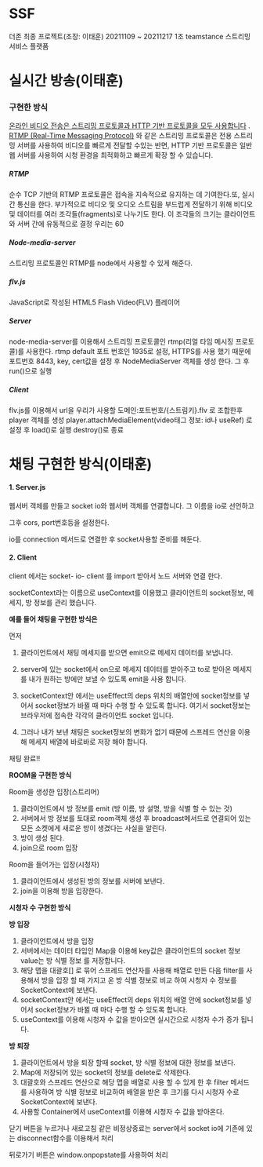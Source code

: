 # SSF
더존 최종 프로젝트(조장: 이태훈)
20211109 ~ 20211217
1조 teamstance
스트리밍 서비스 플랫폼

# 실시간 방송(이태훈)
### 구현한 방식

[온라인 비디오 전송은 스트리밍 프로토콜과 HTTP 기반 프로토콜을 모두 사용합니다](https://www.streamingmedia.com/Articles/ReadArticle.aspx?ArticleID=84496) . [RTMP (Real-Time Messaging Protocol)](https://www.wowza.com/blog/rtmp-streaming-real-time-messaging-protocol) 와 같은 스트리밍 프로토콜은 전용 스트리밍 서버를 사용하여 비디오를 빠르게 전달할 수있는 반면, HTTP 기반 프로토콜은 일반 웹 서버를 사용하여 시청 환경을 최적화하고 빠르게 확장 할 수 있습니다.

##### RTMP

순수 TCP 기반의 RTMP 프로토콜은 접속을 지속적으로 유지하는 데 기여한다.또, 실시간 통신을 한다. 부가적으로 비디오 및 오디오 스트림을 부드럽게 전달하기 위해 비디오 및 데이터를 여러 조각들(fragments)로 나누기도 한다. 이 조각들의 크기는 클라이언트와 서버 간에 유동적으로 결정 우리는 60

##### Node-media-server

스트리밍 프로토콜인 RTMP를 node에서 사용할 수 있게 해준다.

##### flv.js

JavaScript로 작성된 HTML5 Flash Video(FLV) 플레이어

##### Server

node-media-server를 이용해서 스트리밍 프로토콜인 rtmp(리얼 타임 메시징 프로토콜)를 사용한다.
rtmp default 포트 번호인 1935로 설정, HTTPS를 사용 했기 때문에 포트번호 8443, key, cert값을 설정 후 
NodeMediaServer 객체를 생성 한다. 그 후 run()으로 실행

##### Client

flv.js를 이용해서 
url을 우리가 사용할 도메인:포트번호/{스트림키}.flv 로 조합한후 player 객체를 생성
player.attachMediaElement(video태그 정보: id나 useRef) 로 설정 후
load()로 실행 destroy()로 종료

# 채팅 구현한 방식(이태훈)

#### 1. Server.js

웹서버 객체를 만들고 socket io와 웹서버 객체를 연결합니다. 그 이름을 io로 선언하고

그후 cors, port번호등을 설정한다.

io를 connection 메서드로 연결한 후 socket사용할 준비를 해둔다.

#### 2. Client

client 에서는 socket- io- client 를 import 받아서 노드 서버와 연결 한다.

socketContext라는 이름으로 useContext를 이용했고 클라이언트의 socket정보, 메세지, 방 정보를  관리 했습니다.

**예를 들어 채팅을 구현한 방식은** 

먼저 

 1. 클라이언트에서 채팅 메세지를 받으면 emit으로 메세지 데이터를 보냅니다.

 2. server에 있는 socket에서  on으로 메세지 데이터를 받아주고  to로 받아온 메세지를 내가 원하는 방에만 보낼 수 있도록 emit을 사용 합니다.

1. socketContext안 에서는 useEffect의 deps 위치의 배열안에 socket정보를 넣어서 socket정보가 바뀔 때 마다 수행 할 수 있도록 합니다. 여기서 socket정보는 브라우저에 접속한 각각의 클라이언트 socket 입니다. 
2. 그러나 내가 보낸 채팅은 socket정보의 변화가 없기 때문에 스프레드 연산을 이용해  메세지 배열에 바로바로 저장 해야 합니다.

채팅 완료!!

**ROOM을 구현한 방식**

Room을 생성한 입장(스트리머)

1. 클라이언트에서 방 정보를 emit (방 이름, 방 설명, 방을 식별 할 수 있는 것)
2. 서버에서 방 정보를 토대로 room객체 생성 후 broadcast메서드로 연결되어 있는 모든 소켓에게 새로운 방이 생겼다는 사실을 알린다.
3. 방이 생성 된다. 
4. join으로 room 입장

Room을 들어가는 입장(시청자)

1. 클라이언트에서 생성된 방의 정보를 서버에 보낸다.
2. join을 이용해 방을 입장한다.

**시청자 수 구현한 방식**

**방 입장**

1. 클라이언트에서 방을 입장
2. 서버에서는 데이터 타입인 Map을 이용해 key값은 클라이언트의 socket 정보 value는 방 식별 정보 를 저장합니다.
3. 해당 맵을 대괄호[] 로 묶어 스프레드 연산자를 사용해 배열로 만든 다음 filter를 사용해서 방을 입장 할 때 가지고 온 방 식별 정보로  비교 하여 시청자 수 정보를 SocketContext에 보낸다.
4. socketContext안 에서는 useEffect의 deps 위치의 배열 안에 socket정보를 넣어서 socket정보가 바뀔 때 마다 수행 할 수 있도록 합니다.  
5. useContext를 이용해 시청자 수 값을 받아오면 실시간으로 시청자 수가 증가 됩니다.

**방 퇴장**

1. 클라이언트에서 방을 퇴장 할때 socket, 방 식별 정보에 대한 정보를 보낸다.
2. Map에 저장되어 있는 socket의 정보를 delete로 삭제한다.
3. 대괄호와 스프레드 연산으로 해당 맵을 배열로 사용 할 수 있게 한 후 filter 메서드를 사용하여 방 식별 정보로 비교하여 배열을 받은 후 크기를 다시 시청자 수로 SocketContext에 보낸다.
4. 사용할 Container에서 useContext를 이용해 시청자 수 값을 받아온다.

닫기 버튼을 누르거나 새로고침 같은 비정상종료는 server에서 socket io에 기존에 있는  disconnect함수를 이용해서 처리 

뒤로가기 버튼은 window.onpopstate를 사용하여 처리
